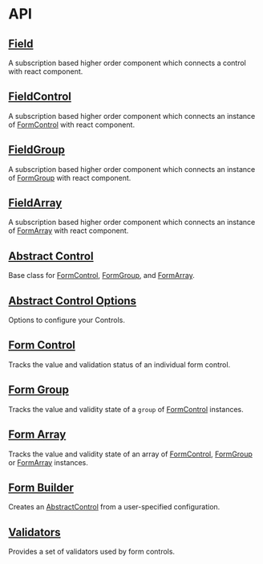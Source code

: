 # API

## [Field](Field.md)
A subscription based higher order component which connects a control with react component.

## [FieldControl](FieldControl.md)
A subscription based higher order component which connects an instance of [FormControl](FormControl.md) with react component.

## [FieldGroup](FieldGroup.md)
A subscription based higher order component which connects an instance of [FormGroup](FormGroup.md) with react component.

## [FieldArray](FieldArray.md)
A subscription based higher order component which connects an instance of [FormArray](FormArray.md) with react component.

## [Abstract Control](AbstractControl.md)
Base class for [FormControl](FormControl.md), [FormGroup](FormGroup.md), and [FormArray](FormArray.md).

## [Abstract Control Options](AbstractControlOptions.md)
Options to configure your Controls.

## [Form Control](FormControl.md)
Tracks the value and validation status of an individual form control.

## [Form Group](FormGroup.md)
Tracks the value and validity state of a `group` of [FormControl](FormControl.md) instances.

## [Form Array](FormArray.md)
Tracks the value and validity state of an array of [FormControl](FormControl.md), [FormGroup](FormGroup.md) 
or [FormArray](FormArray.md) instances.

## [Form Builder](FormBuilder.md)
Creates an [AbstractControl](AbstractControl.md) from a user-specified configuration.

## [Validators](Validators.md)
Provides a set of validators used by form controls.
